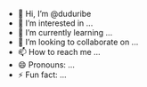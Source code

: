 - 👋 Hi, I’m @duduribe
- 👀 I’m interested in ...
- 🌱 I’m currently learning ...
- 💞️ I’m looking to collaborate on ...
- 📫 How to reach me ...
- 😄 Pronouns: ...
- ⚡ Fun fact: ...

<!---
duduribe/duduribe is a ✨ special ✨ repository because its `README.md` (this file) appears on your GitHub profile.
You can click the Preview link to take a look at your changes.
--->

